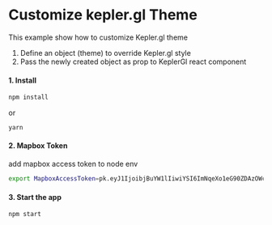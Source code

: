 # Customize kepler.gl Theme

This example show how to customize Kepler.gl theme
  1. Define an object (theme) to override Kepler.gl style
  2. Pass the newly created object as prop to KeplerGl react component

#### 1. Install

```sh
npm install
```

or

```sh
yarn
```


#### 2. Mapbox Token
add mapbox access token to node env

```sh
export MapboxAccessToken=pk.eyJ1IjoibjBuYW1lIiwiYSI6ImNqeXo1eG90ZDAzOWczaG54dGp4cWhlcmYifQ.xMyKDeImcCPf8nLij2YiHw
```

#### 3. Start the app

```sh
npm start
```
